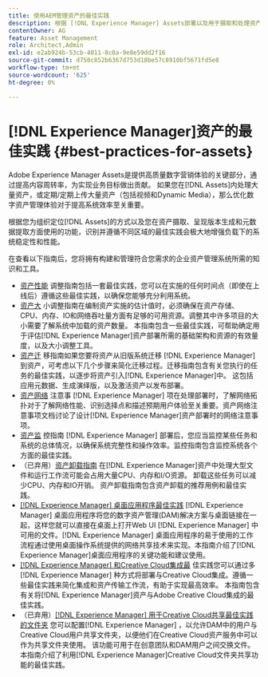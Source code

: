 ```yaml
---
title: 使用AEM管理资产的最佳实践
description: 根据 [!DNL Experience Manager] Assets部署以及用于摄取和处理资产的功能，确定并遵循可在负载下增强系统稳定性和性能的最佳实践。
contentOwner: AG
feature: Asset Management
role: Architect,Admin
exl-id: e2ab924b-53cb-4011-8c0a-9e8e59dd2f16
source-git-commit: d750c852b6367d753d18be57c8910bf5671fd5e8
workflow-type: tm+mt
source-wordcount: '625'
ht-degree: 0%

---
```


# [!DNL Experience Manager]资产的最佳实践 {#best-practices-for-assets}

Adobe Experience Manager Assets是提供高质量数字营销体验的关键部分，通过提高内容周转率，为实现业务目标做出贡献。 如果您在[!DNL Assets]内处理大量资产，或定期/定期上传大量资产（包括视频和Dynamic Media），那么优化数字资产管理体验对于提高系统效率至关重要。

根据您为组织定位[!DNL Assets]的方式以及您在资产摄取、呈现版本生成和元数据提取方面使用的功能，识别并遵循不同区域的最佳实践会极大地增强负载下的系统稳定性和性能。

在查看以下指南后，您将拥有构建和管理符合您需求的企业资产管理系统所需的知识和工具。

* [资产性能](performance-tuning-guidelines.md)
调整指南包括一套最佳实践，您可以在实施的任何时间点（即使在上线后）遵循这些最佳实践，以确保您能够充分利用系统。
* [资产大](assets-sizing-guide.md)
小调整指南在编制资产实施的估计值时，必须确保在资产存储、CPU、内存、IO和网络吞吐量方面有足够的可用资源。调整其中许多项目的大小需要了解系统中加载的资产数量。 本指南包含一些最佳实践，可帮助确定用于评估[!DNL Experience Manager]资产部署所需的基础架构和资源的有效量度，以及大小调整工具。
* [资产迁](assets-migration-guide.md)
移指南如果您要将资产从旧版系统迁移 [!DNL Experience Manager] 到资产，可考虑以下几个步骤来简化迁移过程。迁移指南包含有关您执行的任务的最佳实践，以逐步将资产引入[!DNL Experience Manager]中。 这包括应用元数据、生成演绎版，以及激活资产以发布部署。
* [资产网络](assets-network-considerations.md)
注意事 [!DNL Experience Manager] 项在处理部署时，了解网络拓扑对于了解网络性能、识别选择点和描述预期用户体验至关重要。资产网络注意事项文档讨论了设计[!DNL Experience Manager]资产部署时的网络注意事项。
* [资产监](assets-monitoring-best-practices.md)
控指南 [!DNL Experience Manager] 部署后，您应当监控某些任务和系统的总体情况，以确保系统完整性和操作效率。监控指南包含监控系统各个方面的最佳实践。
* （已弃用）[资产卸载指南](assets-offloading-best-practices.md)
在[!DNL Experience Manager]资产中处理大型文件和运行工作流可能会占用大量CPU、内存和I/O资源。 卸载这些任务可以减少CPU、内存和IO开销。 资产卸载指南包含资产卸载的推荐用例和最佳实践。
* [[!DNL Experience Manager] 桌面应用程序最佳实践](https://helpx.adobe.com/experience-manager/desktop-app/aem-desktop-app-best-practices.html)
   [!DNL Experience Manager] 桌面应用程序将您的数字资产管理(DAM)解决方案与桌面链接在一起，这样您就可以直接在桌面上打开Web UI [!DNL Experience Manager] 中可用的文件。[!DNL Experience Manager] 桌面应用程序的易于使用的工作流程通过使用桌面操作系统提供的网络共享技术来实现。本指南介绍了[!DNL Experience Manager]桌面应用程序的关键功能和建议使用。
* [[!DNL Experience Manager] 和Creative Cloud集成最](aem-cc-integration-best-practices.md)
佳实践您可以通过多 [!DNL Experience Manager] 种方式将部署与Creative Cloud集成。遵循一些最佳实践来简化集成和资产传输工作流，有助于实现最高效率。 本指南包含有关将[!DNL Experience Manager]资产与Adobe Creative Cloud集成的最佳实践。
* （已弃用）[[!DNL Experience Manager] 用于Creative Cloud共享最佳实践的文件夹](aem-cc-folder-sharing-best-practices.md)
您可以配置[!DNL Experience Manager] ，以允许DAM中的用户与Creative Cloud用户共享文件夹，以便他们在Creative Cloud资产服务中可以作为共享文件夹使用。 该功能可用于在创意团队和DAM用户之间交换文件。 本指南介绍了利用[!DNL Experience Manager]Creative Cloud文件夹共享功能的最佳实践。

